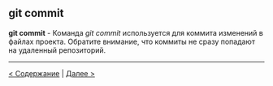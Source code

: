 ## git commit

**git commit** - Команда *git commit* используется для коммита изменений в файлах проекта. Обратите внимание, что коммиты не сразу попадают на удаленный репозиторий.

---
[< Содержание](./readme.md) | [Далее >](./config.md)